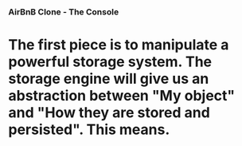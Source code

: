 ### AirBnB Clone - The Console

# The first piece is to manipulate a powerful storage system. The storage engine will give us an abstraction between "My object" and "How they are stored and persisted". This means.

